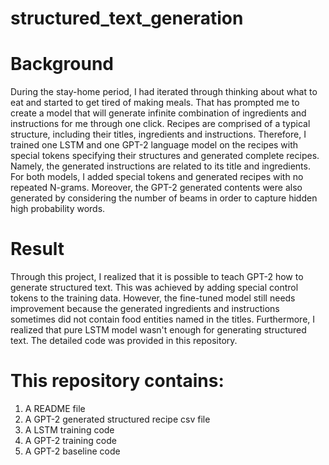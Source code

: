 # structured_text_generation
# Background
During the stay-home period, I had iterated through thinking about what to eat and started to get tired of making meals. That has prompted me to create a model that will generate infinite combination of ingredients and instructions for me through one click. Recipes are comprised of a typical structure, including their titles, ingredients and instructions. Therefore, I trained one LSTM and one GPT-2 language model on the recipes with special tokens specifying their structures and generated complete recipes. Namely, the generated instructions are related to its title and ingredients. For both models, I added special tokens and generated recipes with no repeated N-grams. Moreover, the GPT-2 generated contents were also generated by considering the number of beams in order to capture hidden high probability words.

# Result
Through this project, I realized that it is possible to teach GPT-2 how to generate structured text. This was achieved by adding special control tokens to the training data. However, the fine-tuned model still needs improvement because the generated ingredients and instructions sometimes did not contain food entities named in the titles. Furthermore, I realized that pure LSTM model wasn't enough for generating structured text. The detailed code was provided in this repository.

# This repository contains:

1. A README file
2. A GPT-2 generated structured recipe csv file
3. A LSTM training code
4. A GPT-2 training code
5. A GPT-2 baseline code
